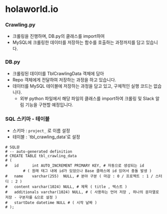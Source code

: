 # holaworld.io

### Crawling.py
- 크롤링을 진행하며, DB.py의 클래스를 import하여
- MySQL에 크롤링한 데이터를 저장하는 함수를 호출하는 과정까지를 담고 있습니다.

### DB.py
- 크롤링된 데이터를 TblCrawlingData 객체에 담아
- Repo 객체에게 전달하여 저장하는 과정을 하고 있습니다. 
- 데이터를 MySQL 테이블에 저장하는 과정을 담고 있고, 구체적인 실행 코드는 없습니다.
  - 외부 python 파일에서 해당 파일의 클래스를 import하여 크롤링 및 Slack 알림 기능을 구현할 예정입니다.

### SQL 스키마 - 테이블
- 스키마 : `project_` 로 이름 설정
- 테이블 : `tbl_crawling_data'로 설정
```
# SQL문
# -- auto-generated definition
# CREATE TABLE tbl_crawling_data
# (
#   id      int AUTO_INCREMENT PRIMARY KEY, # 자동으로 생성되는 id 
        # ( 원래 태그 내에 id가 있었으나 Base 클래스에 id 있어서 충돌 발생 )
#   name    varchar(255)  NULL, # 분야 구분 ( 마감 : 0 / 프로젝트 : 1 / 스터디 : 2 ) 
#   content varchar(1024) NULL, # 제목 ( title , 텍스트 )
#   additionals varchar(1024) NULL, # ( 사용하는 언어 저장 , 하나의 문자열로 저장 - 구분자를 &으로 설정 )
#   startDate datetime NULL # ( 시작 날짜 )
# );
```
